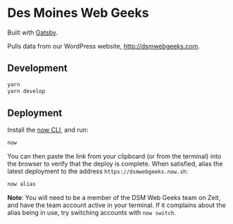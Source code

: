 # Des Moines Web Geeks

Built with [Gatsby](https://gatsbyjs.org).

Pulls data from our WordPress website, http://dsmwebgeeks.com.

## Development

```sh
yarn
yarn develop
```

## Deployment

Install the [now CLI](https://zeit.co/now), and run:

```sh
now
```

You can then paste the link from your clipboard (or from the terminal) into the browser to verify that the deploy is complete. When satisfied, alias the latest deployment to the address `https://dsmwebgeeks.now.sh`:

```sh
now alias
```

**Note**: You will need to be a member of the DSM Web Geeks team on Zeit, and have the team account active in your terminal. If it complains about the alias being in use, try switching accounts with `now switch`.
